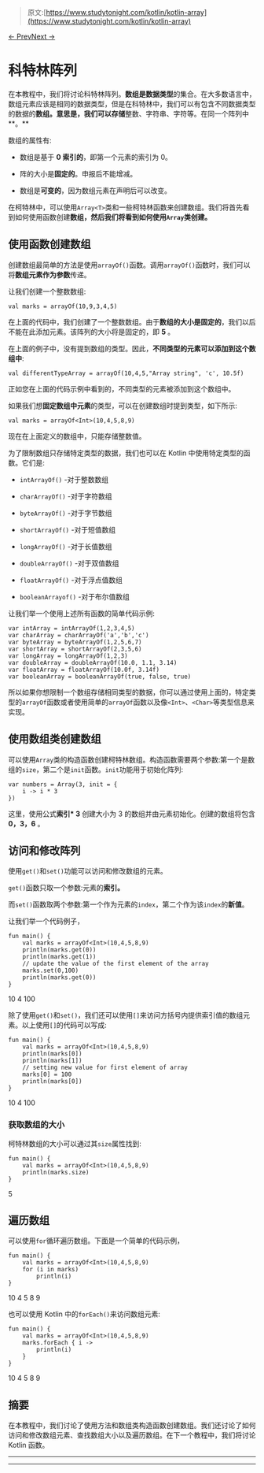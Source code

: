 > 原文:[https://www.studytonight.com/kotlin/kotlin-array](https://www.studytonight.com/kotlin/kotlin-array)

[← Prev](/kotlin/kotlin-string "Kotlin String")[Next →](/kotlin/kotlin-userdefined-functions "Kotlin User-defined Functions")

# 科特林阵列

在本教程中，我们将讨论科特林阵列。**数组是数据类型**的集合。在大多数语言中，数组元素应该是相同的数据类型，但是在科特林中，我们可以有包含不同数据类型的数据的**数组。意思是，我们可以存储**整数、字符串、字符等。在同一个阵列中**。**

数组的属性有:

*   数组是基于 **0 索引的**，即第一个元素的索引为 0。

*   阵的大小是**固定的**。申报后不能增减。

*   数组是**可变的**，因为数组元素在声明后可以改变。

在柯特林中，可以使用`Array<T>`类和一些柯特林函数来创建数组。我们将首先看到如何使用函数创建**数组，然后我们将看到如何使用`Array`类创建。**

## 使用函数创建数组

创建数组最简单的方法是使用`arrayOf()`函数。调用`arrayOf()`函数时，我们可以将**数组元素作为参数**传递。

让我们创建一个整数数组:

```
val marks = arrayOf(10,9,3,4,5)
```

在上面的代码中，我们创建了一个整数数组。由于**数组的大小是固定的**，我们以后不能在此添加元素。该阵列的大小将是固定的，即 **5** 。

在上面的例子中，没有提到数组的类型。因此，**不同类型的元素可以添加到这个数组中**:

```
val differentTypeArray = arrayOf(10,4,5,"Array string", 'c', 10.5f)
```

正如您在上面的代码示例中看到的，不同类型的元素被添加到这个数组中。

如果我们想**固定数组中元素**的类型，可以在创建数组时提到类型，如下所示:

```
val marks = arrayOf<Int>(10,4,5,8,9)
```

现在在上面定义的数组中，只能存储整数值。

为了限制数组只存储特定类型的数据，我们也可以在 Kotlin 中使用特定类型的函数。它们是:

*   `intArrayOf()` -对于整数数组

*   `charArrayOf()` -对于字符数组

*   `byteArrayOf()` -对于字节数组

*   `shortArrayOf()` -对于短值数组

*   `longArrayOf()` -对于长值数组

*   `doubleArrayOf()` -对于双值数组

*   `floatArrayOf()` -对于浮点值数组

*   `booleanArrayof()` -对于布尔值数组

让我们举一个使用上述所有函数的简单代码示例:

```
var intArray = intArrayOf(1,2,3,4,5)
var charArray = charArrayOf('a','b','c')
var byteArray = byteArrayOf(1,2,5,6,7)
var shortArray = shortArrayOf(2,3,5,6)
var longArray = longArrayOf(1,2,3)
var doubleArray = doubleArrayOf(10.0, 1.1, 3.14)
var floatArray = floatArrayOf(10.0f, 3.14f)
var booleanArray = booleanArrayOf(true, false, true)
```

所以如果你想限制一个数组存储相同类型的数据，你可以通过使用上面的，特定类型的`arrayOf`函数或者使用简单的`arrayOf`函数以及像`<Int>`、`<Char>`等类型信息来实现。

## 使用数组类创建数组

可以使用`Array`类的构造函数创建柯特林数组。构造函数需要两个参数:第一个是数组的`size`，第二个是`init`函数。`init`功能用于初始化阵列:

```
var numbers = Array(3, init = {
    i -> i * 3
})
```

这里，使用公式**索引* 3** 创建大小为 3 的数组并由元素初始化。创建的数组将包含 **0，3，6** 。

## 访问和修改阵列

使用`get()`和`set()`功能可以访问和修改数组的元素。

`get()`函数只取一个参数:元素的**索引。**

而`set()`函数取两个参数:第一个作为元素的`index`，第二个作为该`index`的**新值**。

让我们举一个代码例子，

```
fun main() {
    val marks = arrayOf<Int>(10,4,5,8,9)
    println(marks.get(0))
    println(marks.get(1))
    // update the value of the first element of the array
    marks.set(0,100)
    println(marks.get(0))
}
```

10
4
100

除了使用`get()`和`set()`，我们还可以使用`[]`来访问方括号内提供索引值的数组元素。以上使用`[]`的代码可以写成:

```
fun main() {
    val marks = arrayOf<Int>(10,4,5,8,9)
    println(marks[0])
    println(marks[1])
    // setting new value for first element of array
    marks[0] = 100
    println(marks[0])
}
```

10
4
100

### 获取数组的大小

柯特林数组的大小可以通过其`size`属性找到:

```
fun main() {
    val marks = arrayOf<Int>(10,4,5,8,9)
    println(marks.size)
}
```

5

## 遍历数组

可以使用`for`循环遍历数组。下面是一个简单的代码示例，

```
fun main() {
    val marks = arrayOf<Int>(10,4,5,8,9)
    for (i in marks)
        println(i)
}
```

10
4
5
8
9

也可以使用 Kotlin 中的`forEach()`来访问数组元素:

```
fun main() {
    val marks = arrayOf<Int>(10,4,5,8,9)
    marks.forEach { i ->
        println(i)
    }
}
```

10
4
5
8
9

## 摘要

在本教程中，我们讨论了使用方法和数组类构造函数创建数组。我们还讨论了如何访问和修改数组元素、查找数组大小以及遍历数组。在下一个教程中，我们将讨论 Kotlin 函数。

* * *

* * *